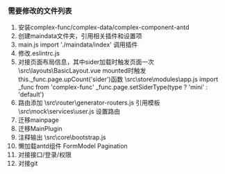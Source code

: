 ### 需要修改的文件列表
1. 安装complex-func/complex-data/complex-component-antd
2. 创建maindata文件夹，引用相关插件和设置项
3. main.js
    import './maindata/index'
  调用插件
4. 修改.eslintrc.js
5. 对接页面布局信息，其中sider加载时触发页面一次
  \src\layouts\BasicLayout.vue mounted时触发this._func.page.upCount('sider')函数
  \src\store\modules\app.js
    import _func from 'complex-func'
    _func.page.setSiderType(type ? 'mini' : 'default')
6. 路由添加
  \src\router\generator-routers.js 引用模板
  \src\mock\services\user.js 设置路由
7. 迁移mainpage
8. 迁移MainPlugin
9. 注释输出
  \src\core\bootstrap.js
10. 懒加载antd组件
  FormModel
  Pagination
11. 对接接口/登录/权限
12. 对接git